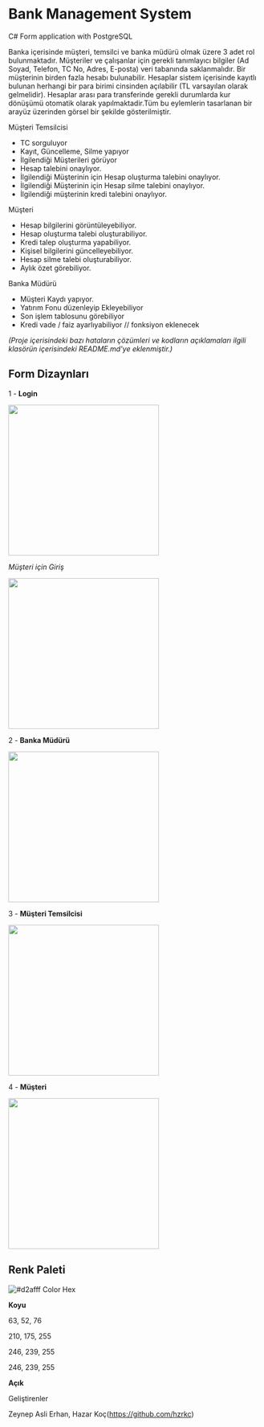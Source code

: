 # Bank Management System
 C# Form application with PostgreSQL
 
Banka içerisinde müşteri, temsilci ve banka müdürü olmak üzere 3 adet rol bulunmaktadır. Müşteriler ve
çalışanlar için gerekli tanımlayıcı bilgiler (Ad Soyad, Telefon, TC No, Adres, E-posta) veri tabanında
saklanmalıdır. Bir müşterinin birden fazla hesabı bulunabilir. Hesaplar sistem içerisinde kayıtlı bulunan
herhangi bir para birimi cinsinden açılabilir (TL varsayılan olarak gelmelidir). Hesaplar arası para
transferinde gerekli durumlarda kur dönüşümü otomatik olarak yapılmaktadir.Tüm bu eylemlerin tasarlanan bir arayüz üzerinden görsel bir şekilde
gösterilmiştir.

Müşteri Temsilcisi
* TC sorguluyor
* Kayıt, Güncelleme, Silme yapıyor
* İlgilendiği Müşterileri görüyor
* Hesap talebini onaylıyor.
* İlgilendiği Müşterinin için Hesap oluşturma talebini onaylıyor.
* İlgilendiği Müşterinin için Hesap silme talebini onaylıyor.
* İlgilendiği müşterinin kredi talebini onaylıyor.

Müşteri 
* Hesap bilgilerini görüntüleyebiliyor.
* Hesap oluşturma talebi oluşturabiliyor.
* Kredi talep oluşturma yapabiliyor.
* Kişisel bilgilerini güncelleyebiliyor.
* Hesap silme talebi oluşturabiliyor.
* Aylık özet görebiliyor.

Banka Müdürü
* Müşteri Kaydı yapıyor.
* Yatırım Fonu düzenleyip Ekleyebiliyor
* Son işlem tablosunu görebiliyor
* Kredi vade / faiz ayarlıyabiliyor // fonksiyon eklenecek

 
 *(Proje içerisindeki bazı hataların çözümleri ve kodların açıklamaları ilgili klasörün içerisindeki README.md'ye eklenmiştir.)*

 ## Form Dizaynları
  1 - __Login__
  <p align="left"><img src="https://github.com/zeynepaslierhan/BankManagementSystem/blob/main/images/img_FormDesign/Login.png" width="300"></p>
  
   *Müşteri için Giriş*
  
  <p align="left"><img src="https://github.com/zeynepaslierhan/BankManagementSystem/blob/main/images/img_FormDesign/Login_Mus.png" width="300"></p>
  
  2 - __Banka Müdürü__
<p align="left"><img src="https://github.com/zeynepaslierhan/BankManagementSystem/blob/main/images/img_FormDesign/Hesap_BankaM%C3%BCd%C3%BCr%C3%BC.png" width="300"></p>


  3 - __Müşteri Temsilcisi__
<p align="left"><img src="https://github.com/zeynepaslierhan/BankManagementSystem/blob/main/images/img_FormDesign/Hesap_M%C3%BC%C5%9FteriTemsilcisi.png" width="300"></p>


  4 - __Müşteri__
<p align="left"><img src="https://github.com/zeynepaslierhan/BankManagementSystem/blob/main/images/img_FormDesign/Hesap_M%C3%BC%C5%9Fteri.png" width="300"></p>



 ## Renk Paleti
  ![#d2afff Color Hex](https://github.com/zeynepaslierhan/BankManagementSystem/blob/main/images/img_Color/%23d2afff%20Color%20Hex.png)

  __Koyu__

  63, 52, 76

  210, 175, 255

  246, 239, 255

  246, 239, 255

  __Açık__

Geliştirenler

Zeynep Asli Erhan, Hazar Koç(https://github.com/hzrkc)

